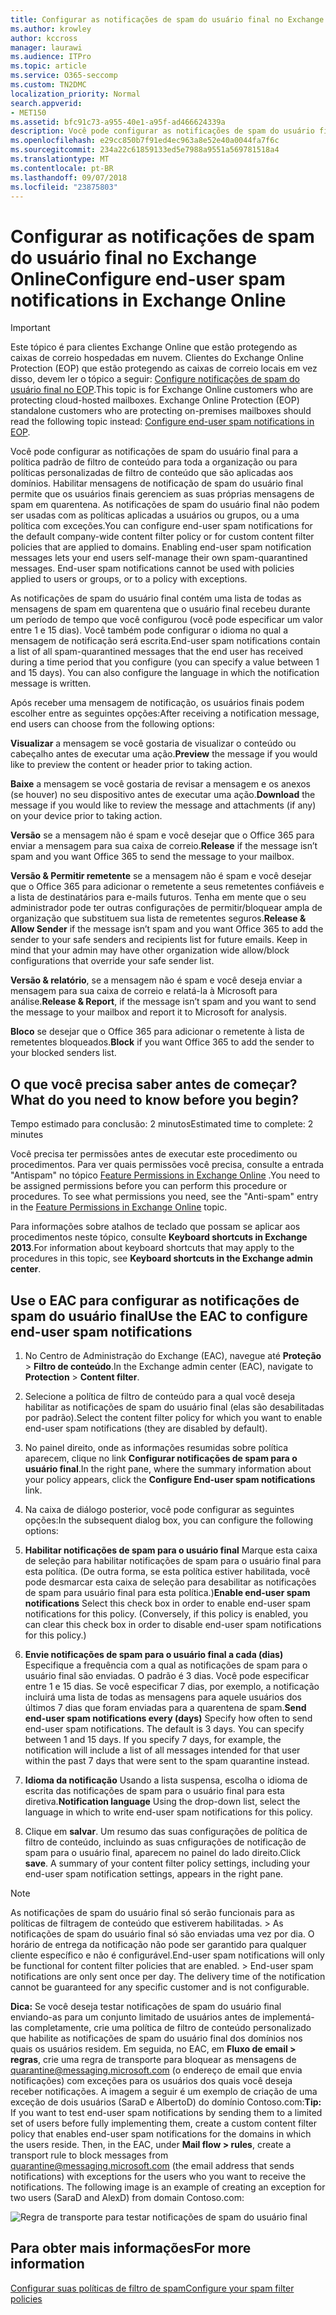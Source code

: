 ```yaml
---
title: Configurar as notificações de spam do usuário final no Exchange Online
ms.author: krowley
author: kccross
manager: laurawi
ms.audience: ITPro
ms.topic: article
ms.service: O365-seccomp
ms.custom: TN2DMC
localization_priority: Normal
search.appverid:
- MET150
ms.assetid: bfc91c73-a955-40e1-a95f-ad466624339a
description: Você pode configurar as notificações de spam do usuário final para a política padrão de filtro de conteúdo para toda a organização ou para políticas personalizadas de filtro de conteúdo que são aplicadas aos domínios.
ms.openlocfilehash: e29cc850b7f91ed4ec963a8e52e40a0044fa7f6c
ms.sourcegitcommit: 234a22c61859133ed5e7988a9551a569781518a4
ms.translationtype: MT
ms.contentlocale: pt-BR
ms.lasthandoff: 09/07/2018
ms.locfileid: "23875803"
---
```

# <a name="configure-end-user-spam-notifications-in-exchange-online"></a><span data-ttu-id="b0e9f-103">Configurar as notificações de spam do usuário final no Exchange Online</span><span class="sxs-lookup"><span data-stu-id="b0e9f-103">Configure end-user spam notifications in Exchange Online</span></span>

> [!IMPORTANT]
> <span data-ttu-id="b0e9f-p101">Este tópico é para clientes Exchange Online que estão protegendo as caixas de correio hospedadas em nuvem. Clientes do Exchange Online Protection (EOP) que estão protegendo as caixas de correio locais em vez disso, devem ler o tópico a seguir: [Configure notificações de spam do usuário final no EOP](configure-end-user-spam-notifications-in-eop.md).</span><span class="sxs-lookup"><span data-stu-id="b0e9f-p101">This topic is for Exchange Online customers who are protecting cloud-hosted mailboxes. Exchange Online Protection (EOP) standalone customers who are protecting on-premises mailboxes should read the following topic instead: [Configure end-user spam notifications in EOP](configure-end-user-spam-notifications-in-eop.md).</span></span> 
  
<span data-ttu-id="b0e9f-p102">Você pode configurar as notificações de spam do usuário final para a política padrão de filtro de conteúdo para toda a organização ou para políticas personalizadas de filtro de conteúdo que são aplicadas aos domínios. Habilitar mensagens de notificação de spam do usuário final permite que os usuários finais gerenciem as suas próprias mensagens de spam em quarentena. As notificações de spam do usuário final não podem ser usadas com as políticas aplicadas a usuários ou grupos, ou a uma política com exceções.</span><span class="sxs-lookup"><span data-stu-id="b0e9f-p102">You can configure end-user spam notifications for the default company-wide content filter policy or for custom content filter policies that are applied to domains. Enabling end-user spam notification messages lets your end users self-manage their own spam-quarantined messages. End-user spam notifications cannot be used with policies applied to users or groups, or to a policy with exceptions.</span></span>
  
<span data-ttu-id="b0e9f-p103">As notificações de spam do usuário final contém uma lista de todas as mensagens de spam em quarentena que o usuário final recebeu durante um período de tempo que você configurou (você pode especificar um valor entre 1 e 15 dias). Você também pode configurar o idioma no qual a mensagem de notificação será escrita.</span><span class="sxs-lookup"><span data-stu-id="b0e9f-p103">End-user spam notifications contain a list of all spam-quarantined messages that the end user has received during a time period that you configure (you can specify a value between 1 and 15 days). You can also configure the language in which the notification message is written.</span></span>
  
<span data-ttu-id="b0e9f-111">Após receber uma mensagem de notificação, os usuários finais podem escolher entre as seguintes opções:</span><span class="sxs-lookup"><span data-stu-id="b0e9f-111">After receiving a notification message, end users can choose from the following options:</span></span>

<span data-ttu-id="b0e9f-112">**Visualizar** a mensagem se você gostaria de visualizar o conteúdo ou cabeçalho antes de executar uma ação.</span><span class="sxs-lookup"><span data-stu-id="b0e9f-112">**Preview** the message if you would like to preview the content or header prior to taking action.</span></span>

<span data-ttu-id="b0e9f-113">**Baixe** a mensagem se você gostaria de revisar a mensagem e os anexos (se houver) no seu dispositivo antes de executar uma ação.</span><span class="sxs-lookup"><span data-stu-id="b0e9f-113">**Download** the message if you would like to review the message and attachments (if any) on your device prior to taking action.</span></span>

<span data-ttu-id="b0e9f-114">**Versão** se a mensagem não é spam e você desejar que o Office 365 para enviar a mensagem para sua caixa de correio.</span><span class="sxs-lookup"><span data-stu-id="b0e9f-114">**Release** if the message isn’t spam and you want Office 365 to send the message to your mailbox.</span></span>

<span data-ttu-id="b0e9f-p104">**Versão & Permitir remetente** se a mensagem não é spam e você desejar que o Office 365 para adicionar o remetente a seus remetentes confiáveis e a lista de destinatários para e-mails futuros. Tenha em mente que o seu administrador pode ter outras configurações de permitir/bloquear ampla de organização que substituem sua lista de remetentes seguros.</span><span class="sxs-lookup"><span data-stu-id="b0e9f-p104">**Release & Allow Sender** if the message isn’t spam and you want Office 365 to add the sender to your safe senders and recipients list for future emails. Keep in mind that your admin may have other organization wide allow/block configurations that override your safe sender list.</span></span>

<span data-ttu-id="b0e9f-117">**Versão & relatório**, se a mensagem não é spam e você deseja enviar a mensagem para sua caixa de correio e relatá-la à Microsoft para análise.</span><span class="sxs-lookup"><span data-stu-id="b0e9f-117">**Release & Report**, if the message isn’t spam and you want to send the message to your mailbox and report it to Microsoft for analysis.</span></span>

<span data-ttu-id="b0e9f-118">**Bloco** se desejar que o Office 365 para adicionar o remetente à lista de remetentes bloqueados.</span><span class="sxs-lookup"><span data-stu-id="b0e9f-118">**Block** if you want Office 365 to add the sender to your blocked senders list.</span></span>
  
## <a name="what-do-you-need-to-know-before-you-begin"></a><span data-ttu-id="b0e9f-119">O que você precisa saber antes de começar?</span><span class="sxs-lookup"><span data-stu-id="b0e9f-119">What do you need to know before you begin?</span></span>

<span data-ttu-id="b0e9f-120">Tempo estimado para conclusão: 2 minutos</span><span class="sxs-lookup"><span data-stu-id="b0e9f-120">Estimated time to complete: 2 minutes</span></span>
  
<span data-ttu-id="b0e9f-p105">Você precisa ter permissões antes de executar este procedimento ou procedimentos. Para ver quais permissões você precisa, consulte a entrada "Antispam" no tópico [Feature Permissions in Exchange Online](http://technet.microsoft.com/library/15073ce1-0917-403b-8839-02a2ebc96e16.aspx) .</span><span class="sxs-lookup"><span data-stu-id="b0e9f-p105">You need to be assigned permissions before you can perform this procedure or procedures. To see what permissions you need, see the "Anti-spam" entry in the [Feature Permissions in Exchange Online](http://technet.microsoft.com/library/15073ce1-0917-403b-8839-02a2ebc96e16.aspx) topic.</span></span> 
  
<span data-ttu-id="b0e9f-123">Para informações sobre atalhos de teclado que possam se aplicar aos procedimentos neste tópico, consulte **Keyboard shortcuts in Exchange 2013**.</span><span class="sxs-lookup"><span data-stu-id="b0e9f-123">For information about keyboard shortcuts that may apply to the procedures in this topic, see **Keyboard shortcuts in the Exchange admin center**.</span></span>
  
## <a name="use-the-eac-to-configure-end-user-spam-notifications"></a><span data-ttu-id="b0e9f-124">Use o EAC para configurar as notificações de spam do usuário final</span><span class="sxs-lookup"><span data-stu-id="b0e9f-124">Use the EAC to configure end-user spam notifications</span></span>

1. <span data-ttu-id="b0e9f-125">No Centro de Administração do Exchange (EAC), navegue até **Proteção** \> **Filtro de conteúdo**.</span><span class="sxs-lookup"><span data-stu-id="b0e9f-125">In the Exchange admin center (EAC), navigate to **Protection** \> **Content filter**.</span></span>
    
2. <span data-ttu-id="b0e9f-126">Selecione a política de filtro de conteúdo para a qual você deseja habilitar as notificações de spam do usuário final (elas são desabilitadas por padrão).</span><span class="sxs-lookup"><span data-stu-id="b0e9f-126">Select the content filter policy for which you want to enable end-user spam notifications (they are disabled by default).</span></span>
    
3. <span data-ttu-id="b0e9f-127">No painel direito, onde as informações resumidas sobre política aparecem, clique no link **Configurar notificações de spam para o usuário final**.</span><span class="sxs-lookup"><span data-stu-id="b0e9f-127">In the right pane, where the summary information about your policy appears, click the **Configure End-user spam notifications** link.</span></span> 
    
4. <span data-ttu-id="b0e9f-128">Na caixa de diálogo posterior, você pode configurar as seguintes opções:</span><span class="sxs-lookup"><span data-stu-id="b0e9f-128">In the subsequent dialog box, you can configure the following options:</span></span>
    
1. <span data-ttu-id="b0e9f-p106">**Habilitar notificações de spam para o usuário final** Marque esta caixa de seleção para habilitar notificações de spam para o usuário final para esta política. (De outra forma, se esta política estiver habilitada, você pode desmarcar esta caixa de seleção para desabilitar as notificações de spam para usuário final para esta política.)</span><span class="sxs-lookup"><span data-stu-id="b0e9f-p106">**Enable end-user spam notifications** Select this check box in order to enable end-user spam notifications for this policy. (Conversely, if this policy is enabled, you can clear this check box in order to disable end-user spam notifications for this policy.)</span></span> 
    
2. <span data-ttu-id="b0e9f-p107">**Envie notificações de spam para o usuário final a cada (dias)** Especifique a frequência com a qual as notificações de spam para o usuário final são enviadas. O padrão é 3 dias. Você pode especificar entre 1 e 15 dias. Se você especificar 7 dias, por exemplo, a notificação incluirá uma lista de todas as mensagens para aquele usuários dos últimos 7 dias que foram enviadas para a quarentena de spam.</span><span class="sxs-lookup"><span data-stu-id="b0e9f-p107">**Send end-user spam notifications every (days)** Specify how often to send end-user spam notifications. The default is 3 days. You can specify between 1 and 15 days. If you specify 7 days, for example, the notification will include a list of all messages intended for that user within the past 7 days that were sent to the spam quarantine instead.</span></span> 
    
3. <span data-ttu-id="b0e9f-135">**Idioma da notificação** Usando a lista suspensa, escolha o idioma de escrita das notificações de spam para o usuário final para esta diretiva.</span><span class="sxs-lookup"><span data-stu-id="b0e9f-135">**Notification language** Using the drop-down list, select the language in which to write end-user spam notifications for this policy.</span></span> 
    
5. <span data-ttu-id="b0e9f-p108">Clique em **salvar**. Um resumo das suas configurações de política de filtro de conteúdo, incluindo as suas cnfigurações de notificação de spam para o usuário final, aparecem no painel do lado direito.</span><span class="sxs-lookup"><span data-stu-id="b0e9f-p108">Click **save**. A summary of your content filter policy settings, including your end-user spam notification settings, appears in the right pane.</span></span>
    
> [!NOTE]
>  <span data-ttu-id="b0e9f-p109">As notificações de spam do usuário final só serão funcionais para as políticas de filtragem de conteúdo que estiverem habilitadas. >  As notificações de spam do usuário final só são enviadas uma vez por dia. O horário de entrega da notificação não pode ser garantido para qualquer cliente específico e não é configurável.</span><span class="sxs-lookup"><span data-stu-id="b0e9f-p109">End-user spam notifications will only be functional for content filter policies that are enabled. >  End-user spam notifications are only sent once per day. The delivery time of the notification cannot be guaranteed for any specific customer and is not configurable.</span></span> 
  
 <span data-ttu-id="b0e9f-p110">**Dica:** Se você deseja testar notificações de spam do usuário final enviando-as para um conjunto limitado de usuários antes de implementá-las completamente, crie uma política de filtro de conteúdo personalizado que habilite as notificações de spam do usuário final dos domínios nos quais os usuários residem. Em seguida, no EAC, em **Fluxo de email \> regras**, crie uma regra de transporte para bloquear as mensagens de quarantine@messaging.microsoft.com (o endereço de email que envia notificações) com exceções para os usuários dos quais você deseja receber notificações. A imagem a seguir é um exemplo de criação de uma exceção de dois usuários (SaraD e AlbertoD) do domínio Contoso.com:</span><span class="sxs-lookup"><span data-stu-id="b0e9f-p110">**Tip:** If you want to test end-user spam notifications by sending them to a limited set of users before fully implementing them, create a custom content filter policy that enables end-user spam notifications for the domains in which the users reside. Then, in the EAC, under **Mail flow \> rules**, create a transport rule to block messages from quarantine@messaging.microsoft.com (the email address that sends notifications) with exceptions for the users who you want to receive the notifications. The following image is an example of creating an exception for two users (SaraD and AlexD) from domain Contoso.com:</span></span> 
  
![Regra de transporte para testar notificações de spam do usuário final](media/EOP-ESN-testspecificusers.jpg)
  
## <a name="for-more-information"></a><span data-ttu-id="b0e9f-145">Para obter mais informações</span><span class="sxs-lookup"><span data-stu-id="b0e9f-145">For more information</span></span>

[<span data-ttu-id="b0e9f-146">Configurar suas políticas de filtro de spam</span><span class="sxs-lookup"><span data-stu-id="b0e9f-146">Configure your spam filter policies</span></span>](configure-your-spam-filter-policies.md)
  
